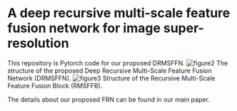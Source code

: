 # A deep recursive multi-scale feature fusion network for image super-resolution
This repository is Pytorch code for our proposed DRMSFFN.
![figure2](https://user-images.githubusercontent.com/42378133/206623801-3c82333f-b307-42e8-8800-bed3e71dbf3d.png)
The structure of the proposed Deep Recursive Multi-Scale Feature Fusion Network (DRMSFFN).
![figure3](https://user-images.githubusercontent.com/42378133/206623805-4143d8c8-a1aa-41af-bcac-9ac7ee5d4a6f.png)
Structure of the Recursive Multi-Scale Feature Fusion Block (RMSFFB).

The details about our proposed FRN can be found in our main paper.











